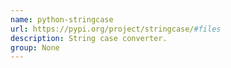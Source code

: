 ```yaml
---
name: python-stringcase
url: https://pypi.org/project/stringcase/#files
description: String case converter.
group: None
---
```

